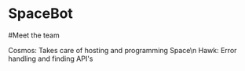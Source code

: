 # SpaceBot



#Meet the team 

Cosmos: Takes care of hosting and programming Space\n
Hawk: Error handling and finding API's 



